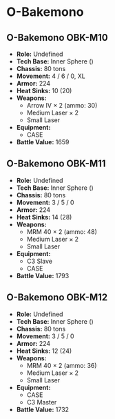 # O-Bakemono
## O-Bakemono OBK-M10
- **Role:** Undefined
- **Tech Base:** Inner Sphere ()
- **Chassis:** 80 tons
- **Movement:** 4 / 6 / 0, XL
- **Armor:** 224
- **Heat Sinks:** 10 (20)
- **Weapons:**
  - Arrow IV × 2 (ammo: 30)
  - Medium Laser × 2
  - Small Laser
- **Equipment:**
  - CASE
- **Battle Value:** 1659

## O-Bakemono OBK-M11
- **Role:** Undefined
- **Tech Base:** Inner Sphere ()
- **Chassis:** 80 tons
- **Movement:** 3 / 5 / 0
- **Armor:** 224
- **Heat Sinks:** 14 (28)
- **Weapons:**
  - MRM 40 × 2 (ammo: 48)
  - Medium Laser × 2
  - Small Laser
- **Equipment:**
  - C3 Slave
  - CASE
- **Battle Value:** 1793

## O-Bakemono OBK-M12
- **Role:** Undefined
- **Tech Base:** Inner Sphere ()
- **Chassis:** 80 tons
- **Movement:** 3 / 5 / 0
- **Armor:** 224
- **Heat Sinks:** 12 (24)
- **Weapons:**
  - MRM 40 × 2 (ammo: 36)
  - Medium Laser × 2
  - Small Laser
- **Equipment:**
  - CASE
  - C3 Master
- **Battle Value:** 1732

